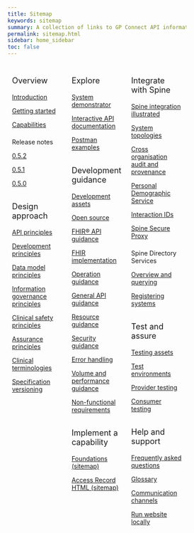 ```yaml
---
title: Sitemap
keywords: sitemap
summary: A collection of links to GP Connect API information
permalink: sitemap.html
sidebar: home_sidebar
toc: false
---
```

<style>
* {
  box-sizing: border-box;
}

/* Create three equal columns that floats next to each other */
.column {
  float: left;
  width: 33.33%;
  padding: 10px;

}

/* Clear floats after the columns */
.row:after {
  content: "";
  display: table;
  clear: both;
}
</style>

<div class="row">
  <div class="column">
   <p style="font-size:18px">Overview</p>
    	<p><a href="/index.html">Introduction</a></p>
    	<p><a href="/overview_engage.html">Getting started</a></p>
    	<p><a href="/overview_priority_capabilities.html">Capabilities</a></p>
	<p style="padding-top:8px">Release notes</p>
    	<p><a href="/overview_release_notes_0_5_2.html">0.5.2</a></p>
    	<p><a href="/overview_release_notes_0_5_1.html">0.5.1</a></p>
    	<p><a href="/overview_release_notes_0_5_0.html">0.5.0</a></p>
    <p style="font-size:18px; padding-top:15px">Design approach</p>
    	<p><a href="/designprinciples_open_api_principles.html">API principles</a></p>
	<p><a href="/designprinciples_development_principles.html">Development principles</a></p>
	<p><a href="/designprinciples_data_model_principles.html">Data model principles</a></p>
	<p><a href="/designprinciples_ig_principles.html">Information governance principles</a></p>
	<p><a href="/designprinciples_clinical_safety_principles.html">Clinical safety principles</a></p>
	<p><a href="/designprinciples_assurance_principles.html">Assurance principles</a></p>
	<p><a href="/design_clinical_terminologies.html">Clinical terminologies</a></p>
	<p><a href="/design_product_versioning.html">Specification versioning</a></p> 
  </div>
  <div class="column">
    <p style="font-size:18px">Explore</p>
    	<p><a href="/system_demonstrator.html">System demonstrator</a></p>
	<p><a href="/system_swagger.html">Interactive API documentation</a></p>
	<p><a href="/system_reference_postman.html">Postman examples</a></p>
    <p style="font-size:18px; padding-top:15px">Development guidance</p>
    	<p><a href="/development_deliverables.html">Development assets</a></p>
	<p><a href="/development_fhir_open_source_guidance.html">Open source</a></p>
	<p><a href="/development_fhir_api_guidance.html">FHIR&reg; API guidance</a></p>
	<p><a href="/development_fhir_api_guidance.html">FHIR implementation</a></p>
	<p><a href="/development_fhir_operation_guidance.html">Operation guidance</a></p>
	<p><a href="/development_general_api_guidance.html">General API guidance</a></p>
	<p><a href="/development_fhir_resource_guidance.html">Resource guidance</a></p>
	<p><a href="/development_api_security_guidance.html">Security guidance</a></p>
	<p><a href="/development_fhir_error_handling_guidance.html">Error handling</a></p>
	<p><a href="/development_api_volume_and_performance.html">Volume and performance guidance</a></p>
	<p><a href="/development_api_non_functional_requirements.html">Non-functional requirements</a></p>
    <p style="font-size:18px; padding-top:15px">Implement a capability</p>
	<p><a href="/sitemap_foundations.html">Foundations (sitemap)</a></p>
	<p><a href="/sitemap_access_record_html.html">Access Record HTML (sitemap)</a></p> 
  </div>
  <div class="column">
    <p style="font-size:18px">Integrate with Spine</p>
    	<p><a href="/integration_illustrated.html">Spine integration illustrated</a></p>
	<p><a href="/integration_system_topologies.html">System topologies</a></p>
	<p><a href="/integration_illustrated.html">Cross organisation audit and provenance</a></p>
	<p><a href="/integration_system_topologies.html">Personal Demographic Service</a></p>
	<p><a href="/integration_interaction_ids.html">Interaction IDs</a></p>
	<p><a href="/integration_spine_secure_proxy.html">Spine Secure Proxy</a></p>
	<p style="padding-top:8px">Spine Directory Services</p>
	<p><a href="/integration_spine_directory_service.html">Overview and querying</a></p>
	<p><a href="/integration_sds_registering_endpoints.html">Registering systems</a></p>
    <p style="font-size:18px; padding-top:15px">Test and assure</p>
    	<p><a href="/testing_deliverables.html">Testing assets</a></p>
	<p><a href="/testing_environments.html">Test environments</a></p>
	<p><a href="/testing_api_provider_testing.html">Provider testing</a></p>
	<p><a href="/testing_api_consumer_testing.html">Consumer testing</a></p>
    <p style="font-size:18px; padding-top:15px">Help and support</p>
    	<p><a href="/support_faq.html">Frequently asked questions</a></p>
    	<p><a href="/overview_glossary.html">Glossary</a></p>
    	<p><a href="/support_communications.html">Communication channels</a></p>
    	<p><a href="/support_run_website_locally.html">Run website locally</a></p>
  </div>
</div>
